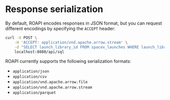 # Response serialization

By default, ROAPI encodes responses in JSON format, but you can request
different encodings by specifying the `ACCEPT` header:

```bash
curl -X POST \
    -H 'ACCEPT: application/vnd.apache.arrow.stream' \
    -d "SELECT launch_library_id FROM spacex_launches WHERE launch_library_id IS NOT NULL" \
    localhost:8080/api/sql
```

ROAPI currently supports the following serialization formats:

* `application/json`
* `application/csv`
* `application/vnd.apache.arrow.file`
* `application/vnd.apache.arrow.stream`
* `application/parquet`
